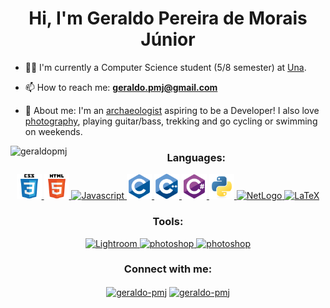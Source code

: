 #
<h1 align="center">Hi, I'm Geraldo Pereira de Morais Júnior</h1>

- 👨‍🎓 I'm currently a  Computer Science student (5/8 semester) at [Una](https://una.br/).

- 📫 How to reach me: **geraldo.pmj@gmail.com**

- 👋 About me: I'm an [archaeologist](https://ufmg.academia.edu/Geraldopmj) aspiring to be a Developer! I also love [photography](https://geraldopmj.github.io/foto-portfolio/), playing guitar/bass, trekking and go cycling or swimming on weekends.

<p align="center"> <img align="left" src="https://github-readme-stats.vercel.app/api/top-langs?username=geraldopmj&show_icons=true&locale=en&layout=compact&hide=TeX,html&langs_count=8" alt="geraldopmj" /></p>

<h3 align="center">Languages:</h3>
<p align="center"> 
<a href="https://www.w3schools.com/css/" target="_blank" rel="noreferrer"> <img src="https://raw.githubusercontent.com/devicons/devicon/master/icons/css3/css3-original-wordmark.svg" alt="css3" width="40" height="40"/> </a> 
<a href="https://www.w3.org/html/" target="_blank" rel="noreferrer"><img src="https://raw.githubusercontent.com/devicons/devicon/master/icons/html5/html5-original-wordmark.svg" alt="html5" width="40" height="40"/> </a>
<a href="https://www.w3.org/wiki/JavaScript_best_practices" target="_blank" rel="noreferrer"><img src="https://upload.wikimedia.org/wikipedia/commons/9/99/Unofficial_JavaScript_logo_2.svg" alt="Javascript" width="40" height="40"/> </a>
<a href="https://www.cprogramming.com/" target="_blank" rel="noreferrer"> <img src="https://raw.githubusercontent.com/devicons/devicon/master/icons/c/c-original.svg" alt="c" width="40" height="40"/> </a>
<a href="https://www.w3schools.com/cpp/" target="_blank" rel="noreferrer"> <img src="https://raw.githubusercontent.com/devicons/devicon/master/icons/cplusplus/cplusplus-original.svg" alt="cplusplus" width="40" height="40"/> </a> 
<a href="https://www.w3schools.com/cs/" target="_blank" rel="noreferrer"> <img src="https://raw.githubusercontent.com/devicons/devicon/master/icons/csharp/csharp-original.svg" alt="csharp" width="40" height="40"/> </a>
<a href="https://www.python.org" target="_blank" rel="noreferrer"> <img src="https://raw.githubusercontent.com/devicons/devicon/master/icons/python/python-original.svg" alt="python" width="40" height="40"/> </a> 
<a href="https://ccl.northwestern.edu/netlogo/" target="_blank" rel="noreferrer"> <img src="http://netlogoweb.org/assets/images/desktopicon.png" alt="NetLogo" width="40" height="40"/> </a>
<a href="https://www.latex-project.org/" target="_blank" rel="noreferrer"> <img src="https://upload.wikimedia.org/wikipedia/commons/9/92/LaTeX_logo.svg" alt="LaTeX" width="80" height="40"/> </a>
</p> 


<h3 align="center">Tools:</h3>
<p align="center"> 
<a href="https://lightroom.adobe.com/" target="_blank" rel="noreferrer"> <img src="https://upload.wikimedia.org/wikipedia/commons/b/b6/Adobe_Photoshop_Lightroom_CC_logo.svg" alt="Lightroom" width="40" height="40"/> </a> 
<a href="https://www.photoshop.com/en" target="_blank" rel="noreferrer"> <img src="https://www.adobe.com/content/dam/acom/one-console/icons_rebrand/ps_appicon.svg" alt="photoshop" width="40" height="40"/> </a> 
<a href="https://www.sketchup.com/" target="_blank" rel="noreferrer"> <img src="https://upload.wikimedia.org/wikipedia/commons/9/9c/SketchUp-Logo.png" alt="photoshop" width="40" height="40"/> </a>
</p>

<h3 align="center">Connect with me:</h3>
<p align="center"> <a href="https://linkedin.com/in/geraldo-pmj" target="blank"><img align="center" src="https://raw.githubusercontent.com/rahuldkjain/github-profile-readme-generator/master/src/images/icons/Social/linked-in-alt.svg" alt="geraldo-pmj" height="30" width="40" /></a> 
<a href="https://www.instagram.com/geraldopmj/" target="blank"><img align="center" src="https://raw.githubusercontent.com/rahuldkjain/github-profile-readme-generator/master/src/images/icons/Social/instagram.svg" alt="geraldo-pmj" height="30" width="40" /></a>
</p>
